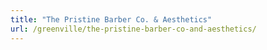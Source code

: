 ```yaml
---
title: "The Pristine Barber Co. & Aesthetics"
url: /greenville/the-pristine-barber-co-and-aesthetics/
---
```

